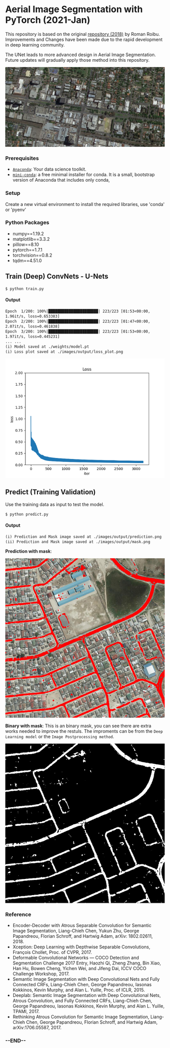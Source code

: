 # Aerial Image Segmentation with PyTorch (2021-Jan)

This repository is based on the original [repository (2018)](https://github.com/romanroibu/aerial-image-segmentation) by Roman Roibu. Improvements and Changes have been made due to the rapid development in deep learning community. 

The UNet leads to more advanced design in Aerial Image Segmentation. Future updates will gradually apply those method into this repository. 


![Google Photo](./images/test/GoogleEarth_xxx.png)
### Prerequisites

- [`Anaconda`](https://www.anaconda.com/products/individual): Your data science toolkit. 
- [`mini-conda`](https://docs.conda.io/en/latest/miniconda.html): a free minimal installer for conda. It is a small, bootstrap version of Anaconda that includes only conda,  


### Setup

Create a new virtual environment to install the required libraries, use 'conda' or 'pyenv'

### Python Packages
- numpy==1.19.2
- matplotlib==3.3.2
- pillow==8.10
- pytorch==1.7.1
- torchvision==0.8.2
- tqdm==4.51.0
## Train (Deep) ConvNets - U-Nets

```
$ python train.py
```

#### Output

```
Epoch  1/200: 100%|██████████████████████| 223/223 [01:53<00:00,  1.96it/s, loss=0.653383]
Epoch  2/200: 100%|██████████████████████| 223/223 [01:47<00:00,  2.07it/s, loss=0.461838]
Epoch  3/200: 100%|██████████████████████| 223/223 [01:53<00:00,  1.97it/s, loss=0.445231]
... ... 
(i) Model saved at ./weights/model.pt
(i) Loss plot saved at ./images/output/loss_plot.png
```

![Loss plot](./output/case_3/400%20epochs/loss_plot.png  "Loss plot")

## Predict (Training Validation)
Use the training data as input to test the model.
```
$ python predict.py
```
#### Output

```
(i) Prediction and Mask image saved at ./images/output/prediction.png
(ii) Prediction and Mask image saved at ./images/output/mask.png
```

**Prediction with mask**:

![Predicted image](./output/case_3/400%20epochs/prediction.png "Predicted image")

**Binary with mask**:
This is an binary mask, you can see there are extra works needed to improve the restuls. The improments can be from the `Deep Learning model` or the `Image Postprocessing method`.  

![Predicted image](./output/case_3/400%20epochs/mask.png "Predicted image")
 
### Reference
- Encoder-Decoder with Atrous Separable Convolution for Semantic Image Segmentation, Liang-Chieh Chen, Yukun Zhu, George Papandreou, Florian Schroff, and Hartwig Adam, arXiv: 1802.02611, 2018.
- Xception: Deep Learning with Depthwise Separable Convolutions, François Chollet, Proc. of CVPR, 2017.
- Deformable Convolutional Networks — COCO Detection and Segmentation Challenge 2017 Entry, Haozhi Qi, Zheng Zhang, Bin Xiao, Han Hu, Bowen Cheng, Yichen Wei, and Jifeng Dai, ICCV COCO Challenge Workshop, 2017.
- Semantic Image Segmentation with Deep Convolutional Nets and Fully Connected CRFs, Liang-Chieh Chen, George Papandreou, Iasonas Kokkinos, Kevin Murphy, and Alan L. Yuille, Proc. of ICLR, 2015.
- Deeplab: Semantic Image Segmentation with Deep Convolutional Nets, Atrous Convolution, and Fully Connected CRFs, Liang-Chieh Chen, George Papandreou, Iasonas Kokkinos, Kevin Murphy, and Alan L. Yuille, TPAMI, 2017.
- Rethinking Atrous Convolution for Semantic Image Segmentation, Liang-Chieh Chen, George Papandreou, Florian Schroff, and Hartwig Adam, arXiv:1706.05587, 2017.



### --END--